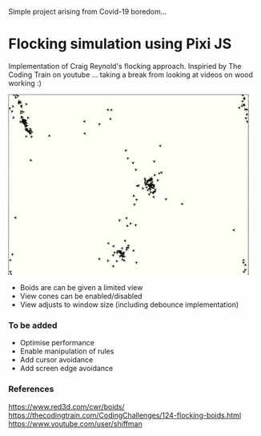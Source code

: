 Simple project arising from Covid-19 boredom...

# Flocking simulation using Pixi JS

Implementation of Craig Reynold's flocking approach. Inspiried by The Coding Train on youtube ... taking a break from looking at videos on wood working :)

![Screen Grab](/resources/screengrab.gif)

* Boids are can be given a limited view
* View cones can be enabled/disabled
* View adjusts to window size (including debounce implementation)

### To be added

* Optimise performance
* Enable manipulation of rules
* Add cursor avoidance
* Add screen edge avoidance


### References
https://www.red3d.com/cwr/boids/
https://thecodingtrain.com/CodingChallenges/124-flocking-boids.html
https://www.youtube.com/user/shiffman

